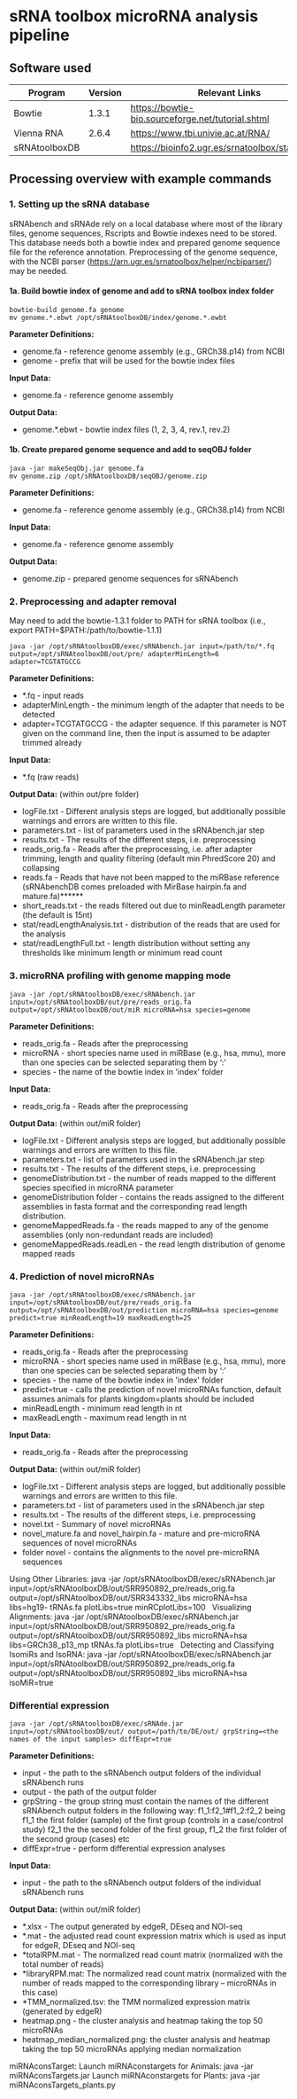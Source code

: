 # sRNA toolbox microRNA analysis pipeline

## Software used
| Program | Version | Relevant Links |
| --- | --- | ---|
| Bowtie | 1.3.1 | https://bowtie-bio.sourceforge.net/tutorial.shtml |
| Vienna RNA | 2.6.4 | https://www.tbi.univie.ac.at/RNA/ |
| sRNAtoolboxDB |  | https://bioinfo2.ugr.es/srnatoolbox/standalone/ |

## Processing overview with example commands

### 1. Setting up the sRNA database
sRNAbench and sRNAde rely on a local database where most of the library files, genome sequences, Rscripts and Bowtie indexes need to be stored. This database needs both a bowtie index and prepared genome sequence file for the reference annotation. Preprocessing of the genome sequence, with the NCBI parser (https://arn.ugr.es/srnatoolbox/helper/ncbiparser/) may be needed.

#### 1a. Build bowtie index of genome and add to sRNA toolbox index folder
```
bowtie-build genome.fa genome
mv genome.*.ebwt /opt/sRNAtoolboxDB/index/genome.*.ewbt
```
**Parameter Definitions:**
*  genome.fa - reference genome assembly (e.g., GRCh38.p14) from NCBI
*  genome - prefix that will be used for the bowtie index files  

**Input Data:**
*  genome.fa - reference genome assembly  

**Output Data:** 
*  genome.*.ebwt - bowtie index files (1, 2, 3, 4, rev.1, rev.2)

#### 1b. Create prepared genome sequence and add to seqOBJ folder
```
java -jar makeSeqObj.jar genome.fa
mv genome.zip /opt/sRNAtoolboxDB/seqOBJ/genome.zip
```
**Parameter Definitions:**
*  genome.fa - reference genome assembly (e.g., GRCh38.p14) from NCBI

**Input Data:**
*  genome.fa - reference genome assembly

**Output Data:** 
*  genome.zip - prepared genome sequences for sRNAbench

### 2. Preprocessing and adapter removal
May need to add the bowtie-1.3.1 folder to PATH for sRNA toolbox (i.e., export PATH=$PATH:/path/to/bowtie-1.1.1)
```
java -jar /opt/sRNAtoolboxDB/exec/sRNAbench.jar input=/path/to/*.fq output=/opt/sRNAtoolboxDB/out/pre/ adapterMinLength=6 adapter=TCGTATGCCG 
```
**Parameter Definitions:**
*  *.fq - input reads
*  adapterMinLength - the minimum length of the adapter that needs to be detected
*  adapter=TCGTATGCCG - the adapter sequence. If this parameter is NOT given on the command line, then the input is assumed to be adapter trimmed already

**Input Data:**
*  *.fq (raw reads)

**Output Data:** (within out/pre folder) 
*  logFile.txt - Different analysis steps are logged, but additionally possible warnings and errors are written to this file.  
*  parameters.txt - list of parameters used in the sRNAbench.jar step
*  results.txt - The results of the different steps, i.e. preprocessing
*  reads_orig.fa - Reads after the preprocessing, i.e. after adapter trimming, length and quality filtering (default min PhredScore 20) and collapsing
*  reads.fa - Reads that have not been mapped to the miRBase reference (sRNAbenchDB comes preloaded with MirBase hairpin.fa and mature.fa)******
*  short_reads.txt - the reads filtered out due to minReadLength parameter (the default is 15nt)
* stat/readLengthAnalysis.txt -  distribution of the reads that are used for the analysis
* stat/readLengthFull.txt -  length distribution without setting any thresholds like minimum length or minimum read count
 
### 3. microRNA profiling with genome mapping mode
```
java -jar /opt/sRNAtoolboxDB/exec/sRNAbench.jar input=/opt/sRNAtoolboxDB/out/pre/reads_orig.fa output=/opt/sRNAtoolboxDB/out/miR microRNA=hsa species=genome
```
**Parameter Definitions:**
*  reads_orig.fa - Reads after the preprocessing
*  microRNA - short species name used in miRBase (e.g., hsa, mmu), more than one species can be selected separating them by ‘:’
*  species - the name of the bowtie index in 'index' folder

**Input Data:**
*  reads_orig.fa - Reads after the preprocessing

**Output Data:** (within out/miR folder) 
*  logFile.txt - Different analysis steps are logged, but additionally possible warnings and errors are written to this file.  
*  parameters.txt - list of parameters used in the sRNAbench.jar step
*  results.txt - The results of the different steps, i.e. preprocessing
*  genomeDistribution.txt - the number of reads mapped to the different species specified in microRNA parameter
*  genomeDistribution folder -  contains the reads assigned to the different assemblies in fasta format and the corresponding read length distribution.
*  genomeMappedReads.fa - the reads mapped to any of the genome assemblies (only non-redundant reads are included)
*  genomeMappedReads.readLen - the read length distribution of genome mapped reads

### 4. Prediction of novel microRNAs
```
java -jar /opt/sRNAtoolboxDB/exec/sRNAbench.jar input=/opt/sRNAtoolboxDB/out/pre/reads_orig.fa output=/opt/sRNAtoolboxDB/out/prediction microRNA=hsa species=genome predict=true minReadLength=19 maxReadLength=25
```
**Parameter Definitions:**
*  reads_orig.fa - Reads after the preprocessing
*  microRNA - short species name used in miRBase (e.g., hsa, mmu), more than one species can be selected separating them by ‘:’
*  species - the name of the bowtie index in 'index' folder
*  predict=true - calls the prediction of novel microRNAs function, default assumes animals for plants kingdom=plants should be included
*  minReadLength - minimum read length in nt
*  maxReadLength - maximum read length in nt

**Input Data:**
*  reads_orig.fa - Reads after the preprocessing

**Output Data:** (within out/miR folder) 
*  logFile.txt - Different analysis steps are logged, but additionally possible warnings and errors are written to this file.  
*  parameters.txt - list of parameters used in the sRNAbench.jar step
*  results.txt - The results of the different steps, i.e. preprocessing
*  novel.txt - Summary of novel microRNAs
*  novel_mature.fa and novel_hairpin.fa - mature and pre-microRNA sequences of novel microRNAs
*  folder novel - contains the alignments to the novel pre-microRNA sequences 
  
Using Other Libraries:
java -jar /opt/sRNAtoolboxDB/exec/sRNAbench.jar input=/opt/sRNAtoolboxDB/out/SRR950892_pre/reads_orig.fa output=/opt/sRNAtoolboxDB/out/SRR343332_libs microRNA=hsa libs=hg19- tRNAs.fa plotLibs=true minRCplotLibs=100
 
Visualizing Alignments:
java -jar /opt/sRNAtoolboxDB/exec/sRNAbench.jar input=/opt/sRNAtoolboxDB/out/SRR950892_pre/reads_orig.fa output=/opt/sRNAtoolboxDB/out/SRR950892_libs microRNA=hsa libs=GRCh38_p13_mp tRNAs.fa plotLibs=true
 
Detecting and Classifying IsomiRs and IsoRNA:
java -jar /opt/sRNAtoolboxDB/exec/sRNAbench.jar input=/opt/sRNAtoolboxDB/out/SRR950892_pre/reads_orig.fa output=/opt/sRNAtoolboxDB/out/SRR950892_libs microRNA=hsa isoMiR=true
 
### Differential expression
```
java -jar /opt/sRNAtoolboxDB/exec/sRNAde.jar input=/opt/sRNAtoolboxDB/out/ output=/path/to/DE/out/ grpString=<the names of the input samples> diffExpr=true
```
**Parameter Definitions:**
*  input - the path to the sRNAbench output folders of the individual sRNAbench runs
*  output - the path of the output folder
*  grpString - the group string must contain the names of the different sRNAbench output folders in the following way: f1_1:f2_1#f1_2:f2_2 being f1_1 the first folder (sample) of the first group (controls in a case/control study) f2_1 the the second folder of the first group, f1_2 the first folder of the second group (cases) etc
*  diffExpr=true - perform differential expression analyses

**Input Data:**
*  input - the path to the sRNAbench output folders of the individual sRNAbench runs

**Output Data:** (within out/miR folder) 
*  *.xlsx - The output generated by edgeR, DEseq and NOI-seq
*  *.mat - the adjusted read count expression matrix which is used as input for edgeR, DEseq and NOI-seq
*  *totalRPM.mat - The normalized read count matrix (normalized with the total number of reads)
*  *libraryRPM.mat: The normalized read count matrix (normalized with the number of reads mapped to the corresponding library – microRNAs in this case)
*  *TMM_normalized.tsv: the TMM normalized expression matrix (generated by edgeR)
*  heatmap.png -  the cluster analysis and heatmap taking the top 50 microRNAs
*  heatmap_median_normalized.png: the cluster analysis and heatmap taking the top 50 microRNAs applying median normalization


miRNAconsTarget:
Launch miRNAconstargets for Animals:
java -jar miRNAconsTargets.jar
Launch miRNAconstargets for Plants:
java -jar miRNAconsTargets_plants.py
